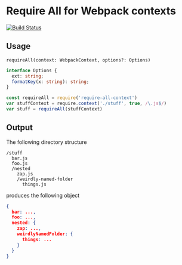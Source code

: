 # Require All for Webpack contexts

[![Build Status](https://travis-ci.org/jonjaques/require-all-context.svg?branch=master)](https://travis-ci.org/jonjaques/require-all-context)


## Usage

`requireAll(context: WebpackContext, options?: Options)`

```ts
interface Options {
  ext: string;
  formatKey(x: string): string;
}
```

```js
const requireAll = require('require-all-context')
var stuffContext = require.context('./stuff', true, /\.js$/)
var stuff = requireAll(stuffContext)
```


## Output

The following directory structure

```
/stuff
  bar.js
  foo.js
  /nested
    zap.js
    /weirdly-named-folder
      things.js
```

produces the following object

```json
{ 
  bar: ..., 
  foo: ..., 
  nested: {
    zap: ...,
    weirdlyNamedFolder: {
      things: ...
    }
  } 
}
```
